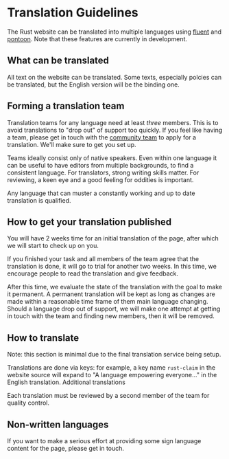 # Translation Guidelines

The Rust website can be translated into multiple languages using [fluent](https://github.com/projectfluent) and [pontoon](https://github.com/mozilla/pontoon). Note that these features are currently in development.

## What can be translated

All text on the website can be translated. Some texts, especially polcies can be translated, but the English version will be the binding one.

## Forming a translation team

Translation teams for any language need at least _three_ members. This is to avoid translations to "drop out" of support too quickly. If you feel like having a team, please get in touch with the [community team](mailto:community-team@rust-lang.org) to apply for a translation. We'll make sure to get you set up.

Teams ideally consist only of native speakers. Even within one language it can be useful to have editors from multiple backgrounds, to find a consistent language. For translators, strong writing skills matter. For reviewing, a keen eye and a good feeling for oddities is important.

Any language that can muster a constantly working and up to date translation is qualified.

## How to get your translation published

You will have 2 weeks time for an initial translation of the page, after which we will start to check up on you.

If you finished your task and all members of the team agree that the translation is done, it will go to trial for another two weeks. In this time, we encourage people to read the translation and give feedback.

After this time, we evaluate the state of the translation with the goal to make it permanent. A permanent translation will be kept as long as changes are made within a reasonable time frame of them main language changing. Should a language drop out of support, we will make one attempt at getting in touch with the team and finding new members, then it will be removed.

## How to translate

Note: this section is minimal due to the final translation service being setup.

Translations are done via keys: for example, a key name `rust-claim` in the website source will expand to "A language empowering everyone..." in the English translation. Additional translations 

Each translation must be reviewed by a second member of the team for quality control.

## Non-written languages

If you want to make a serious effort at providing some sign language content for the page, please get in touch.

